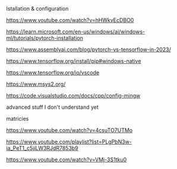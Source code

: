Istallation & configuration

https://www.youtube.com/watch?v=hHWkvEcDBO0


https://learn.microsoft.com/en-us/windows/ai/windows-ml/tutorials/pytorch-installation

https://www.assemblyai.com/blog/pytorch-vs-tensorflow-in-2023/

https://www.tensorflow.org/install/pip#windows-native

https://www.tensorflow.org/io/vscode

https://www.msys2.org/

https://code.visualstudio.com/docs/cpp/config-mingw


advanced stuff I don't understand yet

matricies

https://www.youtube.com/watch?v=4csuTO7UTMo


https://www.youtube.com/playlist?list=PLgPbN3w-ia_PeT1_c5jiLW3RJdR7853b9

https://www.youtube.com/watch?v=VMj-3S1tku0

